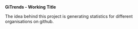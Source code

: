 **GiTrends - Working Title**

The idea behind this project is generating statistics for different organisations on github.